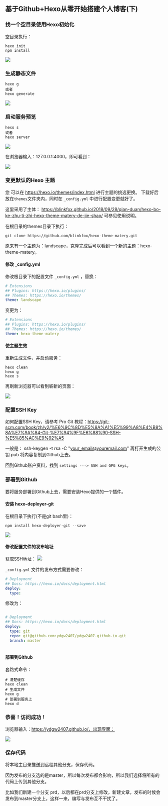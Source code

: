 ## 基于Github+Hexo从零开始搭建个人博客(下)


### 找一个空目录使用Hexo初始化

空目录执行：
```
hexo init
npm install
```

![](github-pages/11.png)


### 生成静态文件

```
hexo g
或者
hexo generate
```

![](github-pages/12.png)

### 启动服务预览

```
hexo s
或者
hexo server
```

![](github-pages/13.png)

在浏览器输入：127.0.0.1:4000，即可看到：

![](github-pages/14.png)

### 变更默认的Hexo 主题

您 可以在 https://hexo.io/themes/index.html 进行主题的挑选更换。
下载好后放在```themes```文件夹内，同时在 ```_config.yml``` 中进行配置变更就好了。

这里采用了主体： https://blinkfox.github.io/2018/09/28/qian-duan/hexo-bo-ke-zhu-ti-zhi-hexo-theme-matery-de-jie-shao/
可参见使用说明。

在根目录的themes目录下执行：

```
git clone https://github.com/blinkfox/hexo-theme-matery.git
```

原来有一个主题为：landscape，克隆完成后可以看到一个新的主题：hexo-theme-matery。

#### 修改 _config.yml

修改根目录下的配置文件 ```_config.yml``` ，替换：

```yaml
# Extensions
## Plugins: https://hexo.io/plugins/
## Themes: https://hexo.io/themes/
theme: landscape
```

变更为：

```yaml
# Extensions
## Plugins: https://hexo.io/plugins/
## Themes: https://hexo.io/themes/
theme: hexo-theme-matery

```

#### 使主题生效

重新生成文件，并启动服务：

```
hexo clean
hexo g
hexo s
```

再刷新浏览器可以看到崭新的页面：

![](github-pages/15.png)


### 配置SSH Key

如何配置SSH Key，请参考 Pro Git 教程：https://git-scm.com/book/zh/v2/%E6%9C%8D%E5%8A%A1%E5%99%A8%E4%B8%8A%E7%9A%84-Git-%E7%94%9F%E6%88%90-SSH-%E5%85%AC%E9%92%A5

一般是： ssh-keygen -t rsa -C "your_email@youremail.com"
再打开生成的公钥.pub 将内容复制到Github上去。

回到Github账户资料，找到 ```settings ---> SSH and GPG keys```。



### 部署到Github

要将服务部署到Github上去，需要安装Hexo提供的一个插件。

#### 安装 hexo-deployer-git

在根目录下执行(不是git bash里)：

```
npm install hexo-deployer-git --save
```

![](github-pages/16.png)

#### 修改配置文件的发布地址

获取SSH地址：
![](github-pages/17.png)

```_config.yml``` 文件的发布方式需要修改：

```yaml
# Deployment
## Docs: https://hexo.io/docs/deployment.html
deploy:
  type:

```
修改为：

```yaml

# Deployment
## Docs: https://hexo.io/docs/deployment.html
deploy:
  type: git
  repo: git@github.com:ydgw2407/ydgw2407.github.io.git
  branch: master
  

```


#### 部署到Github

套路式命令：

```shell
# 清楚缓存
hexo clean
# 生成文件
hexo g
# 部署到服务上
hexo d
```



### 恭喜！访问成功！

浏览器输入：https://ydgw2407.github.io/，出现界面：

![](github-pages/18.png)


### 保存代码

将本地主目录推送到远程其他分支，保存代码。

因为发布的分支选的是master，所以每次发布都会影响，所以我们选择将所有的代码上传到其他分支。

比如我们新建一个分支 prd，以后都在prd分支上修改，新建文章，发布的时候会发布到master分支上，这样一来，编写与发布互不干扰了。



